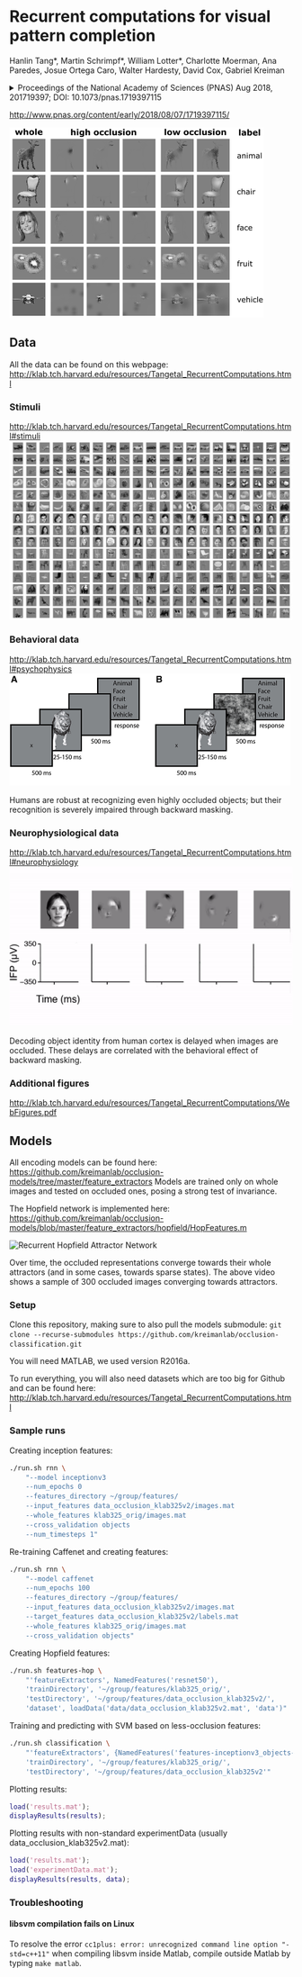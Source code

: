 # Recurrent computations for visual pattern completion

Hanlin Tang*, Martin Schrimpf*, William Lotter*, Charlotte Moerman, Ana Paredes, Josue Ortega Caro, Walter Hardesty, David Cox, Gabriel Kreiman

<details><summary>Proceedings of the National Academy of Sciences (PNAS) Aug 2018, 201719397; DOI: 10.1073/pnas.1719397115</summary><p>

```
  @article{TangSchrimpfLotter2018,
	author = {Tang, Hanlin and Schrimpf, Martin and Lotter, William and Moerman, Charlotte and Paredes, Ana and Ortega Caro, Josue and Hardesty, Walter and Cox, David and Kreiman, Gabriel},
	title = {Recurrent computations for visual pattern completion},
	year = {2018},
	doi = {10.1073/pnas.1719397115},
	publisher = {National Academy of Sciences},
	abstract = {The ability to complete patterns and interpret partial information is a central property of intelligence. Deep convolutional network architectures have proved successful in labeling whole objects in images and capturing the initial 150 ms of processing along the ventral visual cortex. This study shows that human object recognition abilities remain robust when only small amounts of information are available due to heavy occlusion, but the performance of bottom-up computational models is impaired under limited visibility. The results provide combined behavioral, neurophysiological, and modeling insights showing how recurrent computations may help the brain solve the fundamental challenge of pattern completion.Making inferences from partial information constitutes a critical aspect of cognition. During visual perception, pattern completion enables recognition of poorly visible or occluded objects. We combined psychophysics, physiology, and computational models to test the hypothesis that pattern completion is implemented by recurrent computations and present three pieces of evidence that are consistent with this hypothesis. First, subjects robustly recognized objects even when they were rendered \&lt;15\% visible, but recognition was largely impaired when processing was interrupted by backward masking. Second, invasive physiological responses along the human ventral cortex exhibited visually selective responses to partially visible objects that were delayed compared with whole objects, suggesting the need for additional computations. These physiological delays were correlated with the effects of backward masking. Third, state-of-the-art feed-forward computational architectures were not robust to partial visibility. However, recognition performance was recovered when the model was augmented with attractor-based recurrent connectivity. The recurrent model was able to predict which images of heavily occluded objects were easier or harder for humans to recognize, could capture the effect of introducing a backward mask on recognition behavior, and was consistent with the physiological delays along the human ventral visual stream. These results provide a strong argument of plausibility for the role of recurrent computations in making visual inferences from partial information.},
	issn = {0027-8424},
	URL = {http://www.pnas.org/content/early/2018/08/07/1719397115},
	eprint = {http://www.pnas.org/content/early/2018/08/07/1719397115.full.pdf},
	journal = {Proceedings of the National Academy of Sciences}
}
```
</p></details>

http://www.pnas.org/content/early/2018/08/07/1719397115/

![sample images](data/samples/sample_images.png)


## Data
All the data can be found on this webpage: http://klab.tch.harvard.edu/resources/Tangetal_RecurrentComputations.html

### Stimuli
http://klab.tch.harvard.edu/resources/Tangetal_RecurrentComputations.html#stimuli
![sample stimuli](data/samples/display_all_images.jpg)

### Behavioral data
http://klab.tch.harvard.edu/resources/Tangetal_RecurrentComputations.html#psychophysics
![behavioral task](data/samples/behavioral_task.png)

Humans are robust at recognizing even highly occluded objects; 
but their recognition is severely impaired through backward masking.

### Neurophysiological data
http://klab.tch.harvard.edu/resources/Tangetal_RecurrentComputations.html#neurophysiology
![neural delays](data/samples/neural.gif)

Decoding object identity from human cortex is delayed when images are occluded.
These delays are correlated with the behavioral effect of backward masking.

### Additional figures
http://klab.tch.harvard.edu/resources/Tangetal_RecurrentComputations/WebFigures.pdf

## Models
All encoding models can be found here: https://github.com/kreimanlab/occlusion-models/tree/master/feature_extractors
Models are trained only on whole images and tested on occluded ones, posing a strong test of invariance.

The Hopfield network is implemented here: https://github.com/kreimanlab/occlusion-models/blob/master/feature_extractors/hopfield/HopFeatures.m

![Recurrent Hopfield Attractor Network](data/samples/model_attractors.gif)

Over time, the occluded representations converge towards their whole attractors (and in some cases, towards sparse states).
The above video shows a sample of 300 occluded images converging towards attractors.

### Setup
Clone this repository, making sure to also pull the models submodule:
`git clone --recurse-submodules https://github.com/kreimanlab/occlusion-classification.git`

You will need MATLAB, we used version R2016a.

To run everything, you will also need datasets which are too big for Github and can be found here: http://klab.tch.harvard.edu/resources/Tangetal_RecurrentComputations.html

### Sample runs
Creating inception features:
```bash
./run.sh rnn \
    "--model inceptionv3 
    --num_epochs 0 
    --features_directory ~/group/features/ 
    --input_features data_occlusion_klab325v2/images.mat 
    --whole_features klab325_orig/images.mat  
    --cross_validation objects 
    --num_timesteps 1"
```

Re-training Caffenet and creating features:
```bash
./run.sh rnn \
    "--model caffenet 
    --num_epochs 100  
    --features_directory ~/group/features/  
    --input_features data_occlusion_klab325v2/images.mat  
    --target_features data_occlusion_klab325v2/labels.mat  
    --whole_features klab325_orig/images.mat  
    --cross_validation objects"
```

Creating Hopfield features:
```bash
./run.sh features-hop \
    "'featureExtractors', NamedFeatures('resnet50'), 
    'trainDirectory', '~/group/features/klab325_orig/', 
    'testDirectory', '~/group/features/data_occlusion_klab325v2/', 
    'dataset', loadData('data/data_occlusion_klab325v2.mat', 'data')"
```

Training and predicting with SVM based on less-occlusion features:
```bash
./run.sh classification \
    "'featureExtractors', {NamedFeatures('features-inceptionv3_objects-t0')}, 
    'trainDirectory', '~/group/features/klab325_orig/', 
    'testDirectory', '~/group/features/data_occlusion_klab325v2'"
```

Plotting results:
```MATLAB
load('results.mat');
displayResults(results);
```
Plotting results with non-standard experimentData (usually data_occlusion_klab325v2.mat):
```MATLAB
load('results.mat');
load('experimentData.mat');
displayResults(results, data);
```


### Troubleshooting
#### libsvm compilation fails on Linux
To resolve the error 
`cc1plus: error: unrecognized command line option "-std=c++11"`
when compiling libsvm inside Matlab, 
compile outside Matlab by typing `make matlab`.
